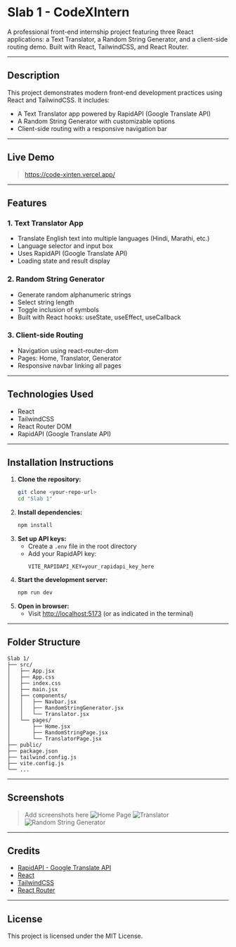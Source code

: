 # Slab 1 - CodeXIntern

A professional front-end internship project featuring three React applications: a Text Translator, a Random String Generator, and a client-side routing demo. Built with React, TailwindCSS, and React Router.

---

## Description

This project demonstrates modern front-end development practices using React and TailwindCSS. It includes:
- A Text Translator app powered by RapidAPI (Google Translate API)
- A Random String Generator with customizable options
- Client-side routing with a responsive navigation bar

---

## Live Demo

> https://code-xinten.vercel.app/

---

## Features

### 1. Text Translator App
- Translate English text into multiple languages (Hindi, Marathi, etc.)
- Language selector and input box
- Uses RapidAPI (Google Translate API)
- Loading state and result display

### 2. Random String Generator
- Generate random alphanumeric strings
- Select string length
- Toggle inclusion of symbols
- Built with React hooks: useState, useEffect, useCallback

### 3. Client-side Routing
- Navigation using react-router-dom
- Pages: Home, Translator, Generator
- Responsive navbar linking all pages

---

## Technologies Used
- React
- TailwindCSS
- React Router DOM
- RapidAPI (Google Translate API)

---

## Installation Instructions

1. **Clone the repository:**
   ```zsh
   git clone <your-repo-url>
   cd "Slab 1"
   ```
2. **Install dependencies:**
   ```zsh
   npm install
   ```
3. **Set up API keys:**
   - Create a `.env` file in the root directory
   - Add your RapidAPI key:
     ```env
     VITE_RAPIDAPI_KEY=your_rapidapi_key_here
     ```
4. **Start the development server:**
   ```zsh
   npm run dev
   ```
5. **Open in browser:**
   - Visit [http://localhost:5173](http://localhost:5173) (or as indicated in the terminal)

---

## Folder Structure

```
Slab 1/
├── src/
│   ├── App.jsx
│   ├── App.css
│   ├── index.css
│   ├── main.jsx
│   ├── components/
│   │   ├── Navbar.jsx
│   │   ├── RandomStringGenerator.jsx
│   │   └── Translator.jsx
│   └── pages/
│       ├── Home.jsx
│       ├── RandomStringPage.jsx
│       └── TranslatorPage.jsx
├── public/
├── package.json
├── tailwind.config.js
├── vite.config.js
└── ...
```

---

## Screenshots

> Add screenshots here
> ![Home Page](screenshots/home.png)
> ![Translator](screenshots/translator.png)
> ![Random String Generator](screenshots/generator.png)

---

## Credits
- [RapidAPI - Google Translate API](https://rapidapi.com/googlecloud/api/google-translate1)
- [React](https://react.dev/)
- [TailwindCSS](https://tailwindcss.com/)
- [React Router](https://reactrouter.com/)

---

## License

This project is licensed under the MIT License.
